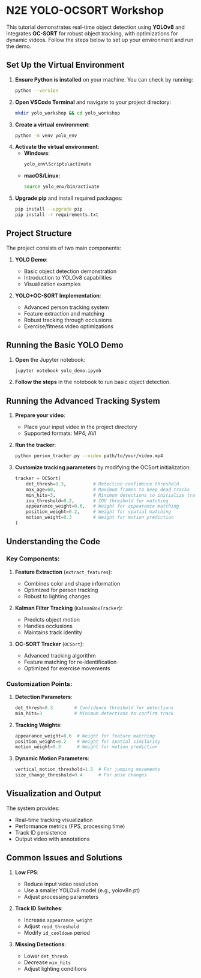 # **N2E YOLO-OCSORT Workshop**  

This tutorial demonstrates real-time object detection using **YOLOv8** and integrates **OC-SORT** for robust object tracking, with optimizations for dynamic videos. Follow the steps below to set up your environment and run the demo.

## **Set Up the Virtual Environment**  

1. **Ensure Python is installed** on your machine. You can check by running:  
   ```bash
   python --version
   ```
2. **Open VSCode Terminal** and navigate to your project directory:  
   ```bash
   mkdir yolo_workshop && cd yolo_workshop
   ```
3. **Create a virtual environment**:  
   ```bash
   python -m venv yolo_env
   ```
4. **Activate the virtual environment**:  
   - **Windows**:  
     ```bash
     yolo_env\Scripts\activate
     ```
   - **macOS/Linux**:  
     ```bash
     source yolo_env/bin/activate
     ```
5. **Upgrade pip** and install required packages:  
   ```bash
   pip install --upgrade pip  
   pip install -r requirements.txt
   ```

## **Project Structure**

The project consists of two main components:

1. **YOLO Demo**:
   - Basic object detection demonstration
   - Introduction to YOLOv8 capabilities
   - Visualization examples

2. **YOLO+OC-SORT Implementation**:
   - Advanced person tracking system
   - Feature extraction and matching
   - Robust tracking through occlusions
   - Exercise/fitness video optimizations

## **Running the Basic YOLO Demo**

1. **Open** the Jupyter notebook:
   ```bash
   jupyter notebook yolo_demo.ipynb
   ```
2. **Follow the steps** in the notebook to run basic object detection.

## **Running the Advanced Tracking System**

1. **Prepare your video**:
   - Place your input video in the project directory
   - Supported formats: MP4, AVI

2. **Run the tracker**:
   ```bash
   python person_tracker.py --video path/to/your/video.mp4
   ```

3. **Customize tracking parameters** by modifying the OCSort initialization:
   ```python
   tracker = OCSort(
       det_thresh=0.3,          # Detection confidence threshold
       max_age=60,              # Maximum frames to keep dead tracks
       min_hits=3,              # Minimum detections to initialize track
       iou_threshold=0.2,       # IOU threshold for matching
       appearance_weight=0.6,   # Weight for appearance matching
       position_weight=0.2,     # Weight for spatial matching
       motion_weight=0.3        # Weight for motion prediction
   )
   ```

## **Understanding the Code**

### Key Components:

1. **Feature Extraction** (`extract_features`):
   - Combines color and shape information
   - Optimized for person tracking
   - Robust to lighting changes

2. **Kalman Filter Tracking** (`KalmanBoxTracker`):
   - Predicts object motion
   - Handles occlusions
   - Maintains track identity

3. **OC-SORT Tracker** (`OCSort`):
   - Advanced tracking algorithm
   - Feature matching for re-identification
   - Optimized for exercise movements

### Customization Points:

1. **Detection Parameters**:
   ```python
   det_thresh=0.3        # Confidence threshold for detections
   min_hits=3            # Minimum detections to confirm track
   ```

2. **Tracking Weights**:
   ```python
   appearance_weight=0.6  # Weight for feature matching
   position_weight=0.2    # Weight for spatial similarity
   motion_weight=0.3      # Weight for motion prediction
   ```

3. **Dynamic Motion Parameters**:
   ```python
   vertical_motion_threshold=1.5  # For jumping movements
   size_change_threshold=0.4      # For pose changes
   ```

## **Visualization and Output**

The system provides:
- Real-time tracking visualization
- Performance metrics (FPS, processing time)
- Track ID persistence
- Output video with annotations

## **Common Issues and Solutions**

1. **Low FPS**:
   - Reduce input video resolution
   - Use a smaller YOLOv8 model (e.g., yolov8n.pt)
   - Adjust processing parameters

2. **Track ID Switches**:
   - Increase `appearance_weight`
   - Adjust `reid_threshold`
   - Modify `id_cooldown` period

3. **Missing Detections**:
   - Lower `det_thresh`
   - Decrease `min_hits`
   - Adjust lighting conditions